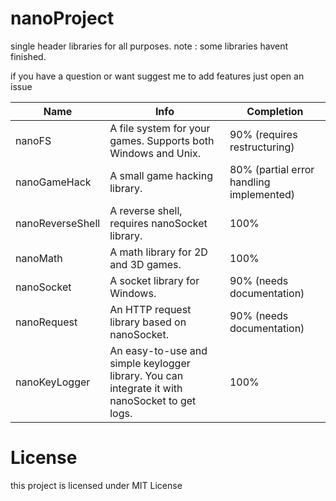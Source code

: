 # nanoProject
single header libraries for all purposes. note : some libraries havent finished. 

if you have a question or want suggest me to add features just open an issue

| Name              | Info                                            | Completion                  |
|-------------------|------------------------------------------------|-----------------------------|
| nanoFS           | A file system for your games. Supports both Windows and Unix. | 90% (requires restructuring) |
| nanoGameHack     | A small game hacking library.                   | 80% (partial error handling implemented) |
| nanoReverseShell | A reverse shell, requires nanoSocket library.   | 100%                        |
| nanoMath         | A math library for 2D and 3D games.             | 100%                        |
| nanoSocket       | A socket library for Windows.                   | 90% (needs documentation)   |
| nanoRequest      | An HTTP request library based on nanoSocket.    | 90% (needs documentation)   |
| nanoKeyLogger    | An easy-to-use and simple keylogger library. You can integrate it with nanoSocket to get logs. | 100%                        |


# License
this project is licensed under MIT License
